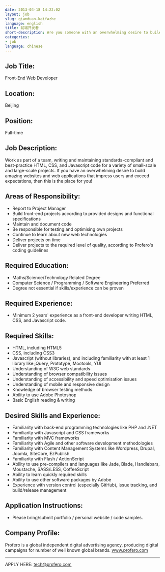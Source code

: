 ```yaml
---
date: 2013-04-18 14:22:02
layout: job
slug: qianduan-kaifazhe
language: english
title: 前端开发者
short-description: Are you someone with an overwhelming desire to build amazing websites and web applications?
categories:
- job
language: chinese
---
```


## Job Title:
Front-End Web Developer

## Location:
Beijing

## Position:
Full-time

## Job Description: 
Work as part of a team, writing and maintaining standards-compliant and best-practice HTML, CSS, and Javascript code for a variety of small-scale and large-scale projects. If you have an overwhelming desire to build amazing websites and web applications that impress users and exceed expectations, then this is the place for you!

## Areas of Responsibility:
* Report to Project Manager
* Build front-end projects according to provided designs and functional specifications
* Maintain and document code
* Be responsible for testing and optimising own projects
* Continue to learn about new web technologies
* Deliver projects on time
* Deliver projects to the required level of quality, according to Profero's coding guidelines

## Required Education:
* Maths/Science/Technology Related Degree
* Computer Science / Programming / Software Engineering Preferred
* Degree not essential if skills/experience can be proven

## Required Experience:
* Minimum 2 years' experience as a front-end developer writing HTML, CSS, and Javascript code.

## Required Skills:
* HTML, including HTML5
* CSS, including CSS3
* Javascript (without libraries), and including familiarity with at least 1 library like jQuery, Prototype, Mootools, YUI
* Understanding of W3C web standards
* Understanding of browser compatibility issues
* Understanding of accessibility and speed optimisation issues
* Understanding of mobile and responsive design
* Knowledge of browser testing methods
* Ability to use Adobe Photoshop
* Basic English reading & writing

## Desired Skills and Experience:
* Familiarity with back-end programming technologies like PHP and .NET
* Familiarity with Javascript and CSS frameworks
* Familiarity with MVC frameworks
* Familiarity with Agile and other software development methodologies
* Familiarity with Content Management Systems like Wordpress, Drupal, Joomla, SiteCore, EzPublish
* Familiarity with Flash / ActionScript
* Ability to use pre-compilers and languages like Jade, Blade, Handlebars, Moustache, SASS/LESS, CoffeeScript
* Ability to learn quickly required skills
* Ability to use other software packages by Adobe
* Experience with version control (especially GitHub), issue tracking, and build/release management

## Application Instructions:
* Please bring/submit portfolio / personal website / code samples.

## Company Profile:
Profero is a global independent digital advertising agency, producing digital campaigns for number of well known global brands.
www.profero.com

---
APPLY HERE: [tech@profero.com]("mailto:tech@profero.com?subject=Applying%20for%20position%3A%20Head%20of%20R%20and%20D")